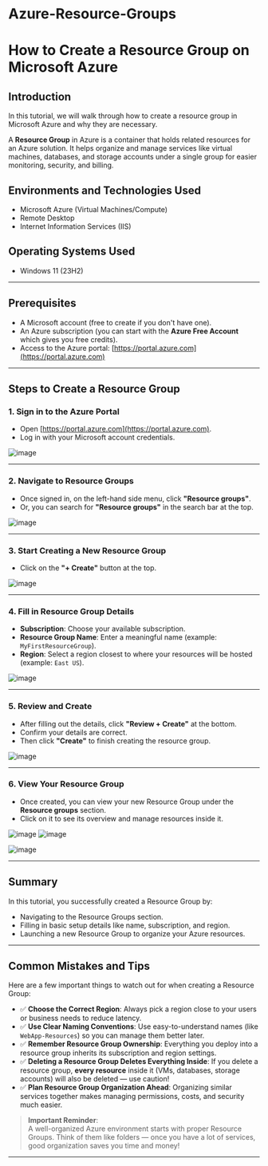 # Azure-Resource-Groups
# How to Create a Resource Group on Microsoft Azure

## Introduction
In this tutorial, we will walk through how to create a resource group in Microsoft Azure and why they are necessary.

A **Resource Group** in Azure is a container that holds related resources for an Azure solution. It helps organize and manage services like virtual machines, databases, and storage accounts under a single group for easier monitoring, security, and billing.


<h2>Environments and Technologies Used</h2>

- Microsoft Azure (Virtual Machines/Compute)
- Remote Desktop
- Internet Information Services (IIS)


<h2>Operating Systems Used </h2>

- Windows 11 (23H2)

---

## Prerequisites
- A Microsoft account (free to create if you don't have one).
- An Azure subscription (you can start with the **Azure Free Account** which gives you free credits).
- Access to the Azure portal: [https://portal.azure.com](https://portal.azure.com)

---

## Steps to Create a Resource Group

### 1. Sign in to the Azure Portal
- Open [https://portal.azure.com](https://portal.azure.com).
- Log in with your Microsoft account credentials.

![image](https://github.com/user-attachments/assets/0b21c930-8c2b-4871-a042-9276922eca69)


---

### 2. Navigate to Resource Groups
- Once signed in, on the left-hand side menu, click **"Resource groups"**.
- Or, you can search for **"Resource groups"** in the search bar at the top.

![image](https://github.com/user-attachments/assets/bd23ee8e-a0ea-436c-8f6b-2346f32471ea)


---

### 3. Start Creating a New Resource Group
- Click on the **"+ Create"** button at the top.

![image](https://github.com/user-attachments/assets/f78ea5f5-6ae2-4ee7-8889-0a1a1aa4158e)


---

### 4. Fill in Resource Group Details
- **Subscription**: Choose your available subscription.
- **Resource Group Name**: Enter a meaningful name (example: `MyFirstResourceGroup`).
- **Region**: Select a region closest to where your resources will be hosted (example: `East US`).

![image](https://github.com/user-attachments/assets/ea8cdf73-4096-40ae-974c-b79bad917672)


---

### 5. Review and Create
- After filling out the details, click **"Review + Create"** at the bottom.
- Confirm your details are correct.
- Then click **"Create"** to finish creating the resource group.

![image](https://github.com/user-attachments/assets/17200595-c657-403f-a28c-a760a5f27fca)


---

### 6. View Your Resource Group
- Once created, you can view your new Resource Group under the **Resource groups** section.
- Click on it to see its overview and manage resources inside it.

![image](https://github.com/user-attachments/assets/aa965b49-99cb-44b9-9386-babbafdcd680)
![image](https://github.com/user-attachments/assets/04736155-f176-4863-a452-dbdcef131a7a)

![image](https://github.com/user-attachments/assets/48cec289-0bc3-4a26-9e63-13dc30a7fed1)


---

## Summary
In this tutorial, you successfully created a Resource Group by:
- Navigating to the Resource Groups section.
- Filling in basic setup details like name, subscription, and region.
- Launching a new Resource Group to organize your Azure resources.

---

## Common Mistakes and Tips

Here are a few important things to watch out for when creating a Resource Group:

- ✅ **Choose the Correct Region**: Always pick a region close to your users or business needs to reduce latency.
- ✅ **Use Clear Naming Conventions**: Use easy-to-understand names (like `WebApp-Resources`) so you can manage them better later.
- ✅ **Remember Resource Group Ownership**: Everything you deploy into a resource group inherits its subscription and region settings.
- ✅ **Deleting a Resource Group Deletes Everything Inside**: If you delete a resource group, **every resource** inside it (VMs, databases, storage accounts) will also be deleted — use caution!
- ✅ **Plan Resource Group Organization Ahead**: Organizing similar services together makes managing permissions, costs, and security much easier.

> **Important Reminder**:  
> A well-organized Azure environment starts with proper Resource Groups. Think of them like folders — once you have a lot of services, good organization saves you time and money!

---
